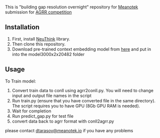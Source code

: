 This is "building gap resolution overnight" repository
for [Meanotek](meanotek.io) submission for [AGRR competition](https://github.com/dialogue-evaluation/AGRR-2019)

## Installation

 1. First, install [NeuThink](https://github.com/meanotekai/neuthink) library. 
 2. Then clone this repository. 
 3. Download pre-trained context embedding model from [here](https://www.dropbox.com/s/pffktcd2p51kzih/model3000x2x20482.mod?dl=1) and put in into the model3000x2x20482 folder

## Usage

To Train model:
1. Convert train data to conll using agrr2conll.py. You will need to change input and output file names in the script
2. Run train.py (ensure that you have converted file in the same directory). The script requires you to have GPU (8Gb GPU  RAM is needed).
3. Wait for completion
4. Run predict_gap.py for test file
5. convert data back to agrr format with conll2agrr.py


please contact dtarasov@meanotek.io if you have any problems
